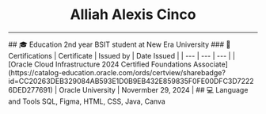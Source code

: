 <h1 align="center">Alliah Alexis Cinco</h1>
<hr>
## 🎓 Education
2nd year BSIT student at New Era University
### 📃 Certifications
| Certificate | Issued by | Date Issued |
| --- | --- | --- |
| [Oracle Cloud Infrastructure 2024 Certified Foundations Associate](https://catalog-education.oracle.com/ords/certview/sharebadge?id=CC20263DEB329084AB593E1D0B9EB432E859835F0FE00DFC3D72226DED277691) | Oracle University | Novermber 29, 2024 |                                                                         
## 💻 Language and Tools
SQL, Figma, HTML, CSS, Java, Canva

